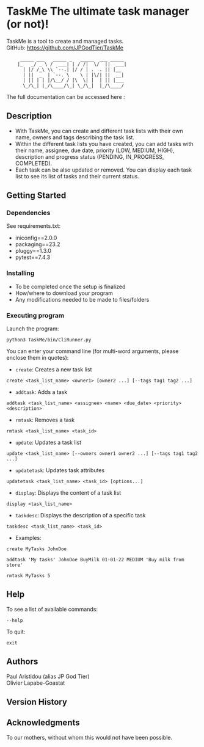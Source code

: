 # TaskMe The ultimate task manager (or not)!
TaskMe is a tool to create and managed tasks.  
GitHub: https://github.com/JPGodTier/TaskMe

         _____ ___   _____ _   _____  ___ _____ 
        |_   _/ _ \ /  ___| | / /|  \/  ||  ___|
          | |/ /_\ \\ `--.| |/ / | .  . || |__  
          | ||  _  | `--. \    \ | |\/| ||  __| 
          | || | | |/\__/ / |\  \| |  | || |___ 
          \_/\_| |_/\____/\_| \_/\_|  |_/\____/ 

The full documentation can be accessed here : 

## Description

* With TaskMe, you can create and different task lists with their own name, owners and tags describing the task list.  
* Within the different task lists you have created, you can add tasks with their name, assignee, due date, priority (LOW, MEDIUM, HIGH), description and progress status (PENDING, IN_PROGRESS, COMPLETED).  
* Each task can be also updated or removed.
You can display each task list to see its list of tasks and their current status.

## Getting Started

### Dependencies

See requirements.txt:
* iniconfig==2.0.0
* packaging==23.2
* pluggy==1.3.0
* pytest==7.4.3

### Installing

* To be completed once the setup is finalized
* How/where to download your program
* Any modifications needed to be made to files/folders

### Executing program

Launch the program:  
```
python3 TaskMe/bin/CliRunner.py
```
You can enter your command line (for multi-word arguments, please enclose them in quotes):
* ```create```: Creates a new task list
```
create <task_list_name> <owner1> [owner2 ...] [--tags tag1 tag2 ...]
```

*  ```addtask```: Adds a task
```
addtask <task_list_name> <assignee> <name> <due_date> <priority> <description>
```

*  ```rmtask```: Removes a task
```
rmtask <task_list_name> <task_id>
```

*  ```update```: Updates a task list
```
update <task_list_name> [--owners owner1 owner2 ...] [--tags tag1 tag2 ...]
```

*  ```updatetask```: Updates task attributes
```
updatetask <task_list_name> <task_id> [options...]
```

*  ```display```: Displays the content of a task list
```
display <task_list_name>
```

*  ```taskdesc```: Displays the description of a specific task
```
taskdesc <task_list_name> <task_id>
```

* Examples:
```
create MyTasks JohnDoe
```
```
addtask 'My tasks' JohnDoe BuyMilk 01-01-22 MEDIUM 'Buy milk from store'
```
```
rmtask MyTasks 5
```

## Help

To see a list of available commands:
```
--help
```
To quit:
```
exit
```

## Authors

Paul Aristidou (alias JP God Tier)  
Olivier Lapabe-Goastat

## Version History


## Acknowledgments

To our mothers, without whom this would not have been possible.